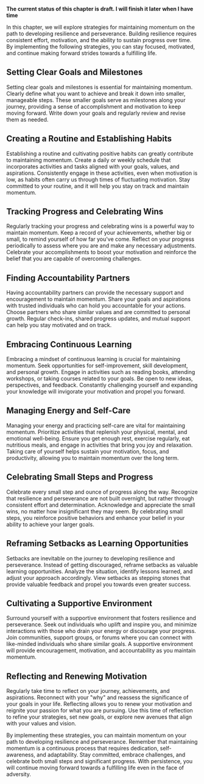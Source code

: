 **The current status of this chapter is draft. I will finish it later when I have time**

In this chapter, we will explore strategies for maintaining momentum on the path to developing resilience and perseverance. Building resilience requires consistent effort, motivation, and the ability to sustain progress over time. By implementing the following strategies, you can stay focused, motivated, and continue making forward strides towards a fulfilling life.

Setting Clear Goals and Milestones
----------------------------------

Setting clear goals and milestones is essential for maintaining momentum. Clearly define what you want to achieve and break it down into smaller, manageable steps. These smaller goals serve as milestones along your journey, providing a sense of accomplishment and motivation to keep moving forward. Write down your goals and regularly review and revise them as needed.

Creating a Routine and Establishing Habits
------------------------------------------

Establishing a routine and cultivating positive habits can greatly contribute to maintaining momentum. Create a daily or weekly schedule that incorporates activities and tasks aligned with your goals, values, and aspirations. Consistently engage in these activities, even when motivation is low, as habits often carry us through times of fluctuating motivation. Stay committed to your routine, and it will help you stay on track and maintain momentum.

Tracking Progress and Celebrating Wins
--------------------------------------

Regularly tracking your progress and celebrating wins is a powerful way to maintain momentum. Keep a record of your achievements, whether big or small, to remind yourself of how far you've come. Reflect on your progress periodically to assess where you are and make any necessary adjustments. Celebrate your accomplishments to boost your motivation and reinforce the belief that you are capable of overcoming challenges.

Finding Accountability Partners
-------------------------------

Having accountability partners can provide the necessary support and encouragement to maintain momentum. Share your goals and aspirations with trusted individuals who can hold you accountable for your actions. Choose partners who share similar values and are committed to personal growth. Regular check-ins, shared progress updates, and mutual support can help you stay motivated and on track.

Embracing Continuous Learning
-----------------------------

Embracing a mindset of continuous learning is crucial for maintaining momentum. Seek opportunities for self-improvement, skill development, and personal growth. Engage in activities such as reading books, attending workshops, or taking courses related to your goals. Be open to new ideas, perspectives, and feedback. Constantly challenging yourself and expanding your knowledge will invigorate your motivation and propel you forward.

Managing Energy and Self-Care
-----------------------------

Managing your energy and practicing self-care are vital for maintaining momentum. Prioritize activities that replenish your physical, mental, and emotional well-being. Ensure you get enough rest, exercise regularly, eat nutritious meals, and engage in activities that bring you joy and relaxation. Taking care of yourself helps sustain your motivation, focus, and productivity, allowing you to maintain momentum over the long term.

Celebrating Small Steps and Progress
------------------------------------

Celebrate every small step and ounce of progress along the way. Recognize that resilience and perseverance are not built overnight, but rather through consistent effort and determination. Acknowledge and appreciate the small wins, no matter how insignificant they may seem. By celebrating small steps, you reinforce positive behaviors and enhance your belief in your ability to achieve your larger goals.

Reframing Setbacks as Learning Opportunities
--------------------------------------------

Setbacks are inevitable on the journey to developing resilience and perseverance. Instead of getting discouraged, reframe setbacks as valuable learning opportunities. Analyze the situation, identify lessons learned, and adjust your approach accordingly. View setbacks as stepping stones that provide valuable feedback and propel you towards even greater success.

Cultivating a Supportive Environment
------------------------------------

Surround yourself with a supportive environment that fosters resilience and perseverance. Seek out individuals who uplift and inspire you, and minimize interactions with those who drain your energy or discourage your progress. Join communities, support groups, or forums where you can connect with like-minded individuals who share similar goals. A supportive environment will provide encouragement, motivation, and accountability as you maintain momentum.

Reflecting and Renewing Motivation
----------------------------------

Regularly take time to reflect on your journey, achievements, and aspirations. Reconnect with your "why" and reassess the significance of your goals in your life. Reflecting allows you to renew your motivation and reignite your passion for what you are pursuing. Use this time of reflection to refine your strategies, set new goals, or explore new avenues that align with your values and vision.

By implementing these strategies, you can maintain momentum on your path to developing resilience and perseverance. Remember that maintaining momentum is a continuous process that requires dedication, self-awareness, and adaptability. Stay committed, embrace challenges, and celebrate both small steps and significant progress. With persistence, you will continue moving forward towards a fulfilling life even in the face of adversity.

